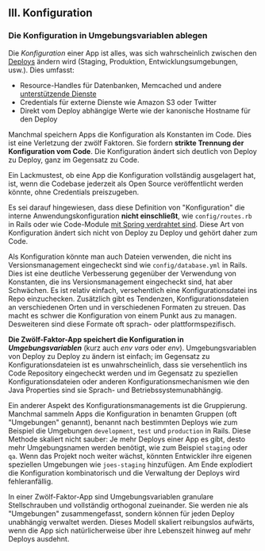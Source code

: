 ﻿## III. Konfiguration
### Die Konfiguration in Umgebungsvariablen ablegen

Die *Konfiguration* einer App ist alles, was sich wahrscheinlich zwischen den [Deploys](./codebase) ändern wird (Staging, Produktion, Entwicklungsumgebungen, usw.). Dies umfasst:

* Resource-Handles für Datenbanken, Memcached und andere [unterstützende Dienste](./backing-services)
* Credentials für externe Dienste wie Amazon S3 oder Twitter
* Direkt vom Deploy abhängige Werte wie der kanonische Hostname für den Deploy

Manchmal speichern Apps die Konfiguration als Konstanten im Code. Dies ist eine Verletzung der zwölf Faktoren. Sie fordern **strikte Trennung der Konfiguration vom Code**. Die Konfiguration ändert sich deutlich von Deploy zu Deploy, ganz im Gegensatz zu Code.

Ein Lackmustest, ob eine App die Konfiguration vollständig ausgelagert hat, ist, wenn die Codebase jederzeit als Open Source veröffentlicht werden könnte, ohne Credentials preiszugeben.

Es sei darauf hingewiesen, dass diese Definition von "Konfiguration" die interne Anwendungskonfiguration **nicht einschließt**, wie `config/routes.rb` in Rails oder wie Code-Module [mit Spring verdrahtet sind](https://docs.spring.io/spring/docs/current/spring-framework-reference/html/beans.html). Diese Art von Konfiguration ändert sich nicht von Deploy zu Deploy und gehört daher zum Code.


Als Konfiguration könnte man auch Dateien verwenden, die nicht ins Versionsmanagement eingecheckt sind wie `config/database.yml` in Rails. Dies ist eine deutliche Verbesserung gegenüber der Verwendung von Konstanten, die ins Versionsmanagement eingecheckt sind, hat aber Schwächen. Es ist relativ einfach, versehentlich eine Konfigurationsdatei ins Repo einzuchecken. Zusätzlich gibt es Tendenzen, Konfigurationsdateien an verschiedenen Orten und in verschiedenen Formaten zu streuen. Das macht es schwer die Konfiguration von einem Punkt aus zu managen. Desweiteren sind diese Formate oft sprach- oder plattformspezifisch.

**Die Zwölf-Faktor-App speichert die Konfiguration in *Umgebungsvariablen*** (kurz auch *env vars* oder *env*). Umgebungsvariablen von Deploy zu Deploy zu ändern ist einfach; im Gegensatz zu Konfigurationsdateien ist es unwahrscheinlich, dass sie versehentlich ins Code Repository eingecheckt werden und im Gegensatz zu speziellen Konfigurationsdateien oder anderen Konfigurationsmechanismen wie den Java Properties sind sie Sprach- und Betriebssystemunabhängig.

Ein anderer Aspekt des Konfigurationsmanagements ist die Gruppierung. Manchmal sammeln Apps die Konfiguration in benamten Gruppen (oft "Umgebungen" genannt), benannt nach bestimmten Deploys wie zum Beispiel die Umgebungen `development`, `test` und `production` in Rails. Diese Methode skaliert nicht sauber: Je mehr Deploys einer App es gibt, desto mehr Umgebungsnamen werden benötigt, wie zum Beispiel `staging` oder `qa`. Wenn das Projekt noch weiter wächst, könnten Entwickler ihre eigenen speziellen Umgebungen wie `joes-staging` hinzufügen. Am Ende explodiert die Konfiguration kombinatorisch und die Verwaltung der Deploys wird fehleranfällig.

In einer Zwölf-Faktor-App sind Umgebungsvariablen granulare Stellschrauben und vollständig orthogonal zueinander. Sie werden nie als "Umgebungen" zusammengefasst, sondern können für jeden Deploy unabhängig verwaltet werden. Dieses Modell skaliert reibungslos aufwärts, wenn die App sich natürlicherweise über ihre Lebenszeit hinweg auf mehr Deploys ausdehnt.
